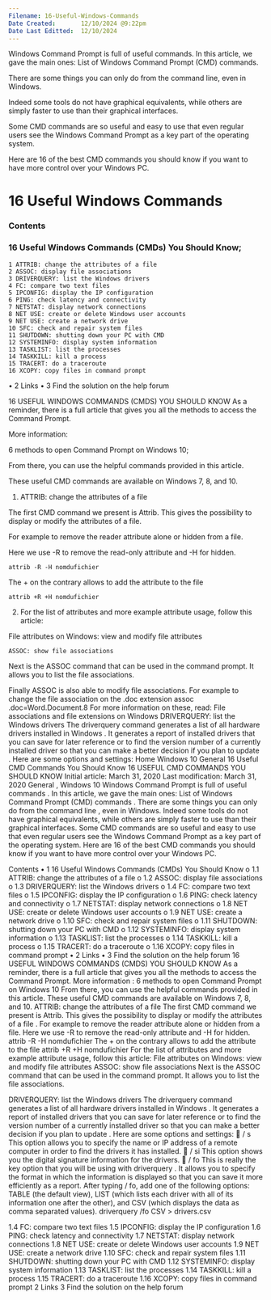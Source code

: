 ```yaml
---
Filename: 16-Useful-Windows-Commands
Date Created: 		12/10/2024 @9:22pm
Date Last Editted: 	12/10/2024
---
```


<!--~~~~~~~~~~~~~~~~~~~~~~~~~~~~~~~~~~~~~~~~~~~~~~~~~~~~~~~~~~~~~~~~~~~~~~~~~~~~~~~~~~~~~~~~~~~~-->
<!--~~~~~~~~~~~~~~~~~~~~~~~~~ readme.md of 16-useful-windows-commands ~~~~~~~~~~~~~~~~~~~~~~~~~~-->

Windows Command Prompt is full of useful commands. In this article, we gave the main 
ones: List of Windows Command Prompt (CMD) commands.

There are some things you can only do from the command line, even in Windows.

Indeed some tools do not have graphical equivalents, while others are simply faster 
to use than their graphical interfaces.

Some CMD commands are so useful and easy to use that even regular users see the Windows 
Command Prompt as a key part of the operating system.

Here are 16 of the best CMD commands you should know if you want to have more control 
over your Windows PC.

# 16 Useful Windows Commands

### Contents

### 16 Useful Windows Commands (CMDs) You Should Know;

	1 ATTRIB: change the attributes of a file
	2 ASSOC: display file associations
	3 DRIVERQUERY: list the Windows drivers
	4 FC: compare two text files
	5 IPCONFIG: display the IP configuration
	6 PING: check latency and connectivity
	7 NETSTAT: display network connections
	8 NET USE: create or delete Windows user accounts
	9 NET USE: create a network drive
	10 SFC: check and repair system files
	11 SHUTDOWN: shutting down your PC with CMD
	12 SYSTEMINFO: display system information
	13 TASKLIST: list the processes
	14 TASKKILL: kill a process
	15 TRACERT: do a traceroute
	16 XCOPY: copy files in command prompt
	

•	2 Links
•	3 Find the solution on the help forum

16 USEFUL WINDOWS COMMANDS (CMDS) YOU SHOULD KNOW
As a reminder, there is a full article that gives you all the methods to access the Command Prompt.

More information:

6 methods to open Command Prompt on Windows 10;

From there, you can use the helpful commands provided in this article.

These useful CMD commands are available on Windows 7, 8, and 10.
<!--~~~~~~~~~~~~~~~~~~~~~~~~~~~~~~~~~~~~~~~~~~~~~~~~~~~~~~~~~~~~~~~~~~~~~~~~~~~~~~~~~~~~~~~~~~~~-->
1. ATTRIB: change the attributes of a file

The first CMD command we present is Attrib.
This gives the possibility to display or modify the attributes of a file.

For example to remove the reader attribute alone or hidden from a file.

Here we use -R to remove the read-only attribute and -H for hidden.
```
attrib -R -H nomdufichier
```

The + on the contrary allows to add the attribute to the file
```
attrib +R +H nomdufichier
```

2. For the list of attributes and more example attribute usage, follow this article:

File attributes on Windows: view and modify file attributes
```
ASSOC: show file associations
```
Next is the ASSOC command that can be used in the command prompt.
It allows you to list the file associations.
 
Finally ASSOC is also able to modify file associations.
For example to change the file association on the .doc extension
assoc .doc=Word.Document.8
For more information on these, read:
File associations and file extensions on Windows
DRIVERQUERY: list the Windows drivers
The driverquery command generates a list of all hardware drivers installed in Windows .
It generates a report of installed drivers that you can save for later reference or to find the version number of a currently installed driver so that you can make a better decision if you plan to update .
Here are some options and settings:
Home
Windows 10
General
16 Useful CMD Commands You Should Know
16 USEFUL CMD COMMANDS YOU SHOULD KNOW
 Initial article: March 31, 2020
Last modification: March 31, 2020
 General , Windows 10
Windows Command Prompt is full of useful commands .
In this article, we gave the main ones: List of Windows Command Prompt (CMD) commands .
There are some things you can only do from the command line , even in Windows.
Indeed some tools do not have graphical equivalents, while others are simply faster to use than their graphical interfaces.
Some CMD commands are so useful and easy to use that even regular users see the Windows Command Prompt as a key part of the operating system.
Here are 16 of the best CMD commands you should know if you want to have more control over your Windows PC.
 
Contents
•	1 16 Useful Windows Commands (CMDs) You Should Know
o	1.1 ATTRIB: change the attributes of a file
o	1.2 ASSOC: display file associations
o	1.3 DRIVERQUERY: list the Windows drivers
o	1.4 FC: compare two text files
o	1.5 IPCONFIG: display the IP configuration
o	1.6 PING: check latency and connectivity
o	1.7 NETSTAT: display network connections
o	1.8 NET USE: create or delete Windows user accounts
o	1.9 NET USE: create a network drive
o	1.10 SFC: check and repair system files
o	1.11 SHUTDOWN: shutting down your PC with CMD
o	1.12 SYSTEMINFO: display system information
o	1.13 TASKLIST: list the processes
o	1.14 TASKKILL: kill a process
o	1.15 TRACERT: do a traceroute
o	1.16 XCOPY: copy files in command prompt
•	2 Links
•	3 Find the solution on the help forum
16 USEFUL WINDOWS COMMANDS (CMDS) YOU SHOULD KNOW
As a reminder, there is a full article that gives you all the methods to access the Command Prompt.
More information :
6 methods to open Command Prompt on Windows 10
From there, you can use the helpful commands provided in this article.
These useful CMD commands are available on Windows 7, 8, and 10.
ATTRIB: change the attributes of a file
The first CMD command we present is Attrib.
This gives the possibility to display or modify the attributes of a file .
For example to remove the reader attribute alone or hidden from a file.
Here we use -R to remove the read-only attribute and -H for hidden.
attrib -R -H nomdufichier
The + on the contrary allows to add the attribute to the file
attrib +R +H nomdufichier
For the list of attributes and more example attribute usage, follow this article:
File attributes on Windows: view and modify file attributes
ASSOC: show file associations
Next is the ASSOC command that can be used in the command prompt.
It allows you to list the file associations.

DRIVERQUERY: list the Windows drivers
The driverquery command generates a list of all hardware drivers installed in Windows .
It generates a report of installed drivers that you can save for later reference or to find the version number of a currently installed driver so that you can make a better decision if you plan to update .
Here are some options and settings:
	/ s This option allows you to specify the name or IP address of a remote computer in order to find the drivers it has installed.
	/ si This option shows you the digital signature information for the drivers.
	/ fo This is really the key option that you will be using with driverquery . It allows you to specify the format in which the information is displayed so that you can save it more efficiently as a report. After typing / fo, add one of the following options: TABLE (the default view), LIST (which lists each driver with all of its information one after the other), and CSV (which displays the data as comma separated values).
driverquery /fo CSV > drivers.csv

1.4 FC: compare two text files
1.5 IPCONFIG: display the IP configuration
1.6 PING: check latency and connectivity
1.7 NETSTAT: display network connections
1.8 NET USE: create or delete Windows user accounts
1.9 NET USE: create a network drive
1.10 SFC: check and repair system files
1.11 SHUTDOWN: shutting down your PC with CMD
1.12 SYSTEMINFO: display system information
1.13 TASKLIST: list the processes
1.14 TASKKILL: kill a process
1.15 TRACERT: do a traceroute
1.16 XCOPY: copy files in command prompt
2 Links
3 Find the solution on the help forum

